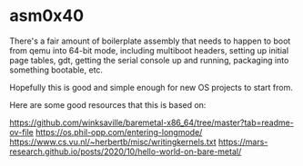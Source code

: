 
asm0x40
=======

There's a fair amount of boilerplate assembly that needs to happen to
boot from qemu into 64-bit mode, including multiboot headers, setting
up initial page tables, gdt, getting the serial console up and
running, packaging into something bootable, etc.

Hopefully this is good and simple enough for new OS projects to start
from.

Here are some good resources that this is based on:

https://github.com/winksaville/baremetal-x86_64/tree/master?tab=readme-ov-file
https://os.phil-opp.com/entering-longmode/
https://www.cs.vu.nl/~herbertb/misc/writingkernels.txt
https://mars-research.github.io/posts/2020/10/hello-world-on-bare-metal/

